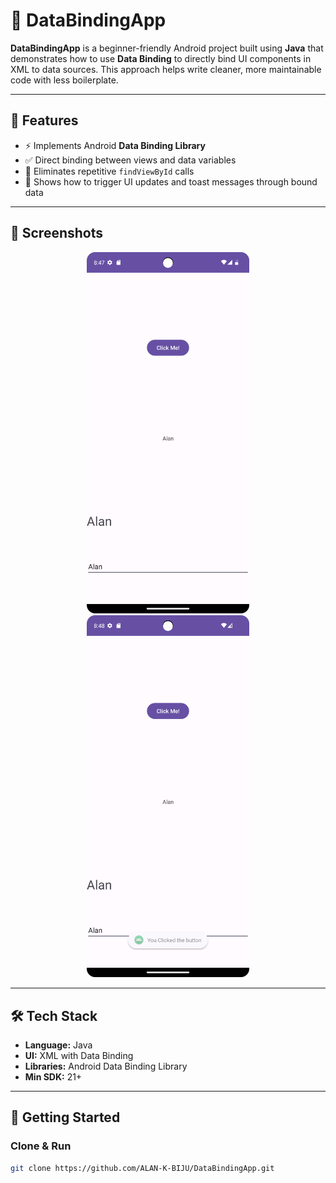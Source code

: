 # 🔗 DataBindingApp

**DataBindingApp** is a beginner-friendly Android project built using **Java** that demonstrates how to use **Data Binding** to directly bind UI components in XML to data sources. This approach helps write cleaner, more maintainable code with less boilerplate.

---

## 🎯 Features

- ⚡ Implements Android **Data Binding Library**
- ✅ Direct binding between views and data variables
- 🧼 Eliminates repetitive `findViewById` calls
- 📢 Shows how to trigger UI updates and toast messages through bound data

---

## 📸 Screenshots

<div align="center">
  <img src="https://github.com/ALAN-K-BIJU/DataBindingApp/blob/main/Screenshots/home.png" alt="Home Screen" width="260"/>
  <img src="https://github.com/ALAN-K-BIJU/DataBindingApp/blob/main/Screenshots/toast.png" alt="Toast Triggered" width="260"/>
</div>

---

## 🛠️ Tech Stack

- **Language:** Java  
- **UI:** XML with Data Binding  
- **Libraries:** Android Data Binding Library  
- **Min SDK:** 21+

---

## 🚀 Getting Started

### Clone & Run
```bash
git clone https://github.com/ALAN-K-BIJU/DataBindingApp.git
